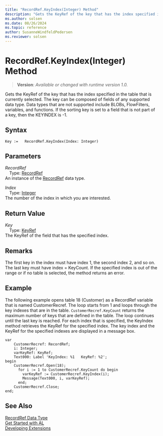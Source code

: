 ```yaml
---
title: "RecordRef.KeyIndex(Integer) Method"
description: "Gets the KeyRef of the key that has the index specified in the table that is currently selected."
ms.author: solsen
ms.date: 08/26/2024
ms.topic: reference
author: SusanneWindfeldPedersen
ms.reviewer: solsen
---
```

[//]: # (START>DO_NOT_EDIT)
[//]: # (IMPORTANT:Do not edit any of the content between here and the END>DO_NOT_EDIT.)
[//]: # (Any modifications should be made in the .xml files in the ModernDev repo.)
# RecordRef.KeyIndex(Integer) Method
> **Version**: _Available or changed with runtime version 1.0._

Gets the KeyRef of the key that has the index specified in the table that is currently selected. The key can be composed of fields of any supported data type. Data types that are not supported include BLOBs, FlowFilters, variables, and functions. If the sorting key is set to a field that is not part of a key, then the KEYINDEX is -1.


## Syntax
```AL
Key :=   RecordRef.KeyIndex(Index: Integer)
```
## Parameters
*RecordRef*  
&emsp;Type: [RecordRef](recordref-data-type.md)  
An instance of the [RecordRef](recordref-data-type.md) data type.  

*Index*  
&emsp;Type: [Integer](../integer/integer-data-type.md)  
The number of the index in which you are interested.  


## Return Value
*Key*  
&emsp;Type: [KeyRef](../keyref/keyref-data-type.md)  
The KeyRef of the field that has the specified index.


[//]: # (IMPORTANT: END>DO_NOT_EDIT)

## Remarks  
 The first key in the index must have index 1, the second index 2, and so on. The last key must have index = KeyCount. If the specified index is out of the range or if no table is selected, the method returns an error.  
  
## Example  
 The following example opens table 18 \(Customer\) as a RecordRef variable that is named CustomerRecref. The loop starts from 1 and loops through the key indexes that are in the table. `CustomerRecref.KeyCount` returns the maximum number of keys that are defined in the table. The loop continues until the last key is reached. For each index that is specified, the KeyIndex method retrieves the KeyRef for the specified index. The key index and the KeyRef for the specified indexes are displayed in a message box. 
  
```al
var
    CustomerRecref: RecordRef;
    i: Integer;
    varKeyRef: KeyRef;
    Text000: Label 'KeyIndex: %1   KeyRef: %2'; 
begin
    CustomerRecref.Open(18);  
      for i := 1 to CustomerRecref.KeyCount do begin  
        varKeyRef := CustomerRecref.KeyIndex(i);  
        Message(Text000, i, varKeyRef);  
      end;  
    CustomerRecref.Close;  
end;
```  
  

## See Also
[RecordRef Data Type](recordref-data-type.md)  
[Get Started with AL](../../devenv-get-started.md)  
[Developing Extensions](../../devenv-dev-overview.md)